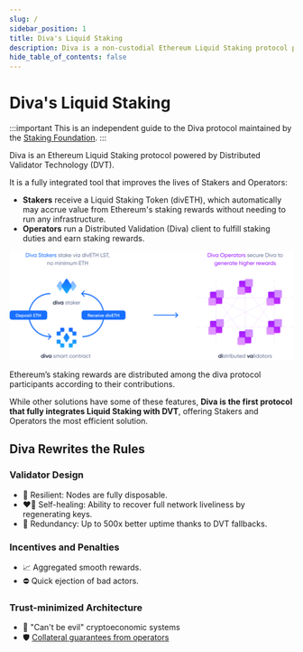 ```yaml
---
slug: /
sidebar_position: 1
title: Diva's Liquid Staking
description: Diva is a non-custodial Ethereum Liquid Staking protocol powered by Distributed Validator Technology (DVT).
hide_table_of_contents: false
---
```


# Diva's Liquid Staking

:::important
This is an independent guide to the Diva protocol maintained by the [Staking Foundation](https://staking.foundation).
:::

Diva is an Ethereum Liquid Staking protocol powered by Distributed Validator Technology (DVT).

It is a fully integrated tool that improves the lives of Stakers and Operators:

- **Stakers** receive a Liquid Staking Token (divETH), which automatically may accrue value from Ethereum's staking rewards without needing to run any infrastructure.
- **Operators** run a Distributed Validation (Diva) client to fulfill staking duties and earn staking rewards.

<div style={{textAlign: 'center'}}>

![stake](img/stakers-and-operators.png)
</div>

Ethereum’s staking rewards are distributed among the diva protocol participants according to their contributions.

While other solutions have some of these features, **Diva is the first protocol that fully integrates Liquid Staking with DVT**, offering Stakers and Operators the most efficient solution.

## Diva Rewrites the Rules

### Validator Design

- 🌳 Resilient: Nodes are fully disposable.
- ❤️‍🔥 Self-healing: Ability to recover full network liveliness by regenerating keys.
- 💠 Redundancy: Up to 500x better uptime thanks to DVT fallbacks.

### Incentives and Penalties

- 📈 Aggregated smooth rewards.
- ⛔️ Quick ejection of bad actors.

### Trust-minimized Architecture

- 🔐 "Can't be evil" cryptoeconomic systems
- 🛡️ [Collateral guarantees from operators](participants#operators)